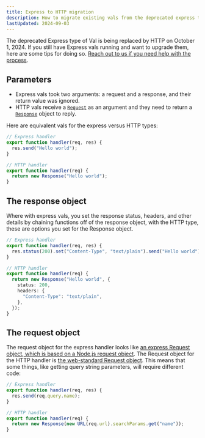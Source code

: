 ```yaml
---
title: Express to HTTP migration
description: How to migrate existing vals from the deprecated express type to the HTTP type
lastUpdated: 2024-09-03
---
```


The deprecated Express type of Val is being replaced by HTTP on October 1, 2024. If you still have Express vals running and want to upgrade them, here are some tips for doing so. [Reach out to us if you need help with the process](/contact-us/contact-us/).

## Parameters

- Express vals took two arguments: a request and a response, and their return value was ignored.
- HTTP vals receive a [`Request`](https://developer.mozilla.org/en-US/docs/Web/API/Request) as an argument and they need to return a [`Response`](https://developer.mozilla.org/en-US/docs/Web/API/Response) object to reply.

Here are equivalent vals for the express versus HTTP types:

```ts
// Express handler
export function handler(req, res) {
  res.send("Hello world");
}
```

```ts
// HTTP handler
export function handler(req) {
  return new Response("Hello world");
}
```

## The response object

Where with express vals, you set the response status, headers, and other details by chaining functions off of the response object, with the HTTP type, these are options you set for the Response object.

```ts
// Express handler
export function handler(req, res) {
  res.status(200).set("Content-Type", "text/plain").send("Hello world");
}
```

```ts
// HTTP handler
export function handler(req) {
  return new Response("Hello world", {
    status: 200,
    headers: {
      "Content-Type": "text/plain",
    },
  });
}
```

## The request object

The request object for the express handler looks like [an express Request object, which is based on a Node.js request object](https://expressjs.com/en/4x/api.html#req). The Request object for the HTTP handler is [the web-standard Request object](https://developer.mozilla.org/en-US/docs/Web/API/Request). This means that some things, like getting query string parameters, will require different code:

```ts
// Express handler
export function handler(req, res) {
  res.send(req.query.name);
}
```

```ts
// HTTP handler
export function handler(req) {
  return new Response(new URL(req.url).searchParams.get("name"));
}
```
